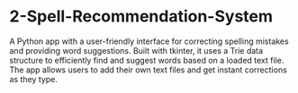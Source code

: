 # 2-Spell-Recommendation-System
A Python app with a user-friendly interface for correcting spelling mistakes and providing word suggestions. Built with tkinter, it uses a Trie data structure to efficiently find and suggest words based on a loaded text file. The app allows users to add their own text files and get instant corrections as they type.
